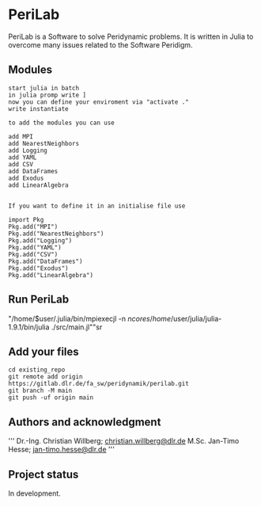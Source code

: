 # PeriLab
PeriLab is a Software to solve Peridynamic problems. It is written in Julia to overcome many issues related to the Software Peridigm.
## Modules
```
start julia in batch
in julia promp write ]
now you can define your enviroment via "activate ."
write instantiate

to add the modules you can use 

add MPI
add NearestNeighbors
add Logging
add YAML
add CSV
add DataFrames
add Exodus
add LinearAlgebra


```

```
If you want to define it in an initialise file use

import Pkg
Pkg.add("MPI")
Pkg.add("NearestNeighbors")
Pkg.add("Logging")
Pkg.add("YAML")
Pkg.add("CSV")
Pkg.add("DataFrames")
Pkg.add("Exodus")
Pkg.add("LinearAlgebra")
```
## Run PeriLab
 "/home/$user/.julia/bin/mpiexecjl  -n $ncores /home/$user/julia/julia-1.9.1/bin/julia ./src/main.jl""sr

## Add your files

```
cd existing_repo
git remote add origin https://gitlab.dlr.de/fa_sw/peridynamik/perilab.git
git branch -M main
git push -uf origin main
```
## Authors and acknowledgment
'''
Dr.-Ing. Christian Willberg; christian.willberg@dlr.de
M.Sc. Jan-Timo Hesse; jan-timo.hesse@dlr.de
'''
## Project status
In development.